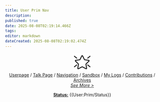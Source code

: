 ```yaml
---
title: User Prim Nav
description: 
published: true
date: 2025-08-08T02:19:14.466Z
tags: 
editor: markdown
dateCreated: 2025-08-08T02:19:02.474Z
---
```


<span style="color:#8e5a99;font-family:Georgia"><center><img src="/assets/staremphasis.png" alt="StarEmphasis.png"/><br/>
[Userpage](/en/untagged/user-prim) / [Talk Page](/en/user-talk-prim) / [Navigation](/en/untagged/user-prim-nav) / [Sandbox](/en/untagged/user-prim-sandbox) / [My Logs](/en/special-logs-prim) / [Contributions](/en/special-contributions-prim) / [Archives](/en/untagged/user-prim-archives) <br/>
*[See More >](/en/untagged/user-prim-directory)* 

**[Status:](/en/untagged/user-prim-status)** {{User:Prim/Status}}